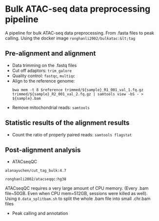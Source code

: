 # Bulk ATAC-seq data preprocessing pipeline
A pipeline for bulk ATAC-seq data preprocessing. From .fasta files to peak calling. Using the docker image `ronghanli2002/bulkatac:&lt;tag`

## Pre-alignment and alignment
- Data trimming on the .fastq files
- Cut off adaptors: `trim_galore`
- Quality control: `fastqc`, `multiqc`
- Align to the reference genome:
  ```{bash}
  bwa mem -t 8 $reference trimmed/${sample}_R1_001_val_1.fq.gz trimmed/${sample}_R2_001_val_2.fq.gz | samtools view -bS - > ${sample}.bam
  ```
- Remove mitochondrial reads: `samtools`

## Statistic results of the alignment results
- Count the ratio of properly paired reads: `samtools flagstat`
## Post-alignment analysis
- ATACseqQC
```{bash}
alanayuchen/cut_tag_bulk:4.7
```

```{bash}
ronghanli2002/atacseqqc:hg38
```
  ATACseqQC requires a very large amount of CPU memory. (Every .bam file~50GB. Even when CPU mem=512GB, sessions were killed as well). Using `0.data_splitbam.sh` to split the whole .bam file into small .chr.bam files
- Peak calling and annotation
